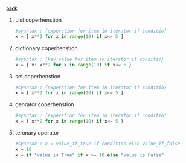 **[`back`](./_content_.md)**

1. List coperhenstion 
    ```python 
    #syantax : [experstion for item in iterator if conditio]
    x = [ x**2 for x in range(10) if x<= 5 ]
    ```

2. dictionary coperhenstion 
    ```python 
    #syantax : {key:value for item in iterator if conditio}
    x = { x: x**2 for x in range(10) if x<= 5 }
    ```

3. set coperhenstion 
    ```python 
    #syantax : {experstion for item in iterator if conditio}
    x = { x**2 for x in range(10) if x<= 5 }
    ```


4. genrator coperhenstion 
    ```python 
    #syantax : (experstion for item in iterator if conditio)
    x = ( x**2 for x in range(10) if x<= 5 )
    ```

5. teronary operator
    ```python 
    #syantax : x = value_if_true if condition else value_if_false
    x = 10
    x = if "value is True" if x >= 10 else "value is False"
    ```